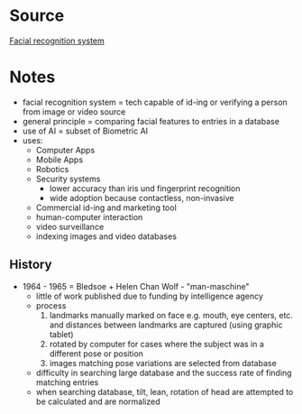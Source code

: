 # Source
[Facial recognition system](https://en.wikipedia.org/wiki/Facial_recognition_system)

# Notes
- facial recognition system = tech capable of id-ing or verifying a person from image or video source
- general principle = comparing facial features to entries in a database
- use of AI = subset of Biometric AI
- uses:
  - Computer Apps
  - Mobile Apps
  - Robotics
  - Security systems
    - lower accuracy than iris und fingerprint recognition
    - wide adoption because contactless, non-invasive
  - Commercial id-ing and marketing tool
  - human-computer interaction
  - video surveillance
  - indexing images and video databases

## History
- 1964 - 1965 = Bledsoe + Helen Chan Wolf - "man-maschine"
  - little of work published due to funding by intelligence agency
  - process
    1. landmarks manually marked on face e.g. mouth, eye centers, etc. and distances between landmarks are captured (using graphic tablet)
    2. rotated by computer for cases where the subject was in a different pose or position
    3. images matching pose variations are selected from database
  - difficulty in searching large database and the success rate of finding matching entries
  - when searching database, tilt, lean, rotation of head are attempted to be calculated and are normalized
